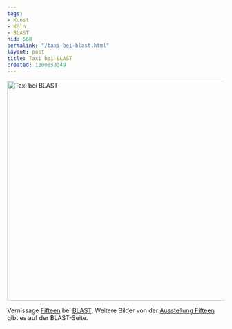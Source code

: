 ```yaml
---
tags:
- Kunst
- Köln
- BLAST
nid: 568
permalink: "/taxi-bei-blast.html"
layout: post
title: Taxi bei BLAST
created: 1200853349
---
```

<img src="/sites/netzaffe.de/files/images/dsc00128.jpg" alt="Taxi bei BLAST" width="510px" />
<p>Vernissage <a href="http://b-l-a-s-t.de/en/node/409">Fifteen</a> bei <a href="http://b-l-a-s-t.de/">BLAST</a>. Weitere Bilder von der <a href="http://b-l-a-s-t.de/en/fgallery/40">Ausstellung Fifteen</a> gibt es auf der BLAST-Seite.</p>
